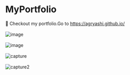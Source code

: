 # MyPortfolio
🎯 Checkout my portfolio.Go to https://agryashi.github.io/ <br> <br>
![image](https://user-images.githubusercontent.com/26721853/32120637-04a452fc-bb77-11e7-9e59-2750bb341b6e.png) <br> <br>
![image](https://user-images.githubusercontent.com/26721853/32120691-44543dea-bb77-11e7-895e-0fc12f1a9926.png) <br> <br>
![capture](https://user-images.githubusercontent.com/26721853/32328072-be987e96-bffe-11e7-88cc-ca75ab2fd463.PNG) <br><br>
![capture2](https://user-images.githubusercontent.com/26721853/32328142-0aa68db4-bfff-11e7-825d-ace307858d5e.PNG)




